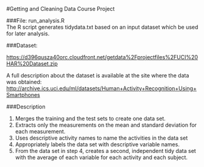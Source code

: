 #Getting and Cleaning Data Course Project  

###File: run_analysis.R   
The R script generates tidydata.txt based on an input dataset which be used for later analysis.


###Dataset: 

https://d396qusza40orc.cloudfront.net/getdata%2Fprojectfiles%2FUCI%20HAR%20Dataset.zip 

A full description about the dataset is available at the site where the data was obtained: 
http://archive.ics.uci.edu/ml/datasets/Human+Activity+Recognition+Using+Smartphones

###Description

1. Merges the training and the test sets to create one data set.
2. Extracts only the measurements on the mean and standard deviation for each measurement.
3. Uses descriptive activity names to name the activities in the data set
4. Appropriately labels the data set with descriptive variable names.
5. From the data set in step 4, creates a second, independent tidy data set with the average of each variable for each activity and each subject.
